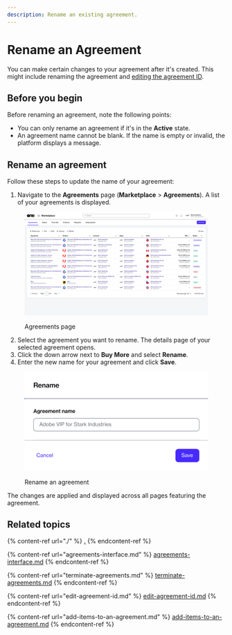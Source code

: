```yaml
---
description: Rename an existing agreement.
---
```


# Rename an Agreement

You can make certain changes to your agreement after it's created. This might include renaming the agreement and [editing the agreement ID](edit-agreement-id.md).

## Before you begin <a href="#before-you-begin" id="before-you-begin"></a>

Before renaming an agreement, note the following points:

* You can only rename an agreement if it's in the **Active** state.
* An agreement name cannot be blank. If the name is empty or invalid, the platform displays a message.

## Rename an agreement

Follow these steps to update the name of your agreement:

1. Navigate to the **Agreements** page (**Marketplace** > **Agreements**). A list of your agreements is displayed.

<figure><img src="../../../.gitbook/assets/image (357).png" alt=""><figcaption><p>Agreements page</p></figcaption></figure>

2. Select the agreement you want to rename. The details page of your selected agreement opens.
3. Click the down arrow next to **Buy More** and select **Rename**.
4. Enter the new name for your agreement and click **Save**.&#x20;

<figure><img src="../../../.gitbook/assets/image (358).png" alt="" width="563"><figcaption><p>Rename an agreement</p></figcaption></figure>

The changes are applied and displayed across all pages featuring the agreement.

## Related topics

{% content-ref url="./" %}
[.](./)
{% endcontent-ref %}

{% content-ref url="agreements-interface.md" %}
[agreements-interface.md](agreements-interface.md)
{% endcontent-ref %}

{% content-ref url="terminate-agreements.md" %}
[terminate-agreements.md](terminate-agreements.md)
{% endcontent-ref %}

{% content-ref url="edit-agreement-id.md" %}
[edit-agreement-id.md](edit-agreement-id.md)
{% endcontent-ref %}

{% content-ref url="add-items-to-an-agreement.md" %}
[add-items-to-an-agreement.md](add-items-to-an-agreement.md)
{% endcontent-ref %}
